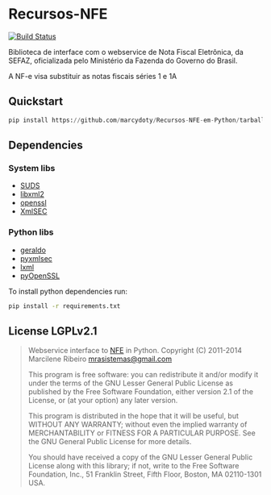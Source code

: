 Recursos-NFE
============

[![Build Status](https://travis-ci.org/marcwebbie/Recursos-NFE-em-Python.svg)](https://travis-ci.org/marcwebbie/Recursos-NFE-em-Python)

Biblioteca de interface com o webservice de Nota Fiscal Eletrônica,
da SEFAZ, oficializada pelo Ministério da Fazenda do Governo do
Brasil.

A NF-e visa substituir as notas fiscais séries 1 e 1A

Quickstart
----------

```python
pip install https://github.com/marcydoty/Recursos-NFE-em-Python/tarball/master
```

Dependencies
------------

### System libs

- [SUDS](https://fedorahosted.org/suds/)
- [libxml2](http://xmlsoft.org/)
- [openssl](https://www.openssl.org/)
- [XmlSEC](https://www.aleksey.com/xmlsec/)

### Python libs

- [geraldo](https://github.com/marinho/geraldo)
- [pyxmlsec](http://pyxmlsec.labs.libre-entreprise.org/)
- [lxml](http://lxml.de/)
- [pyOpenSSL](https://pypi.python.org/pypi/pyOpenSSL)

To install python dependencies run:

```bash
pip install -r requirements.txt
```

License LGPLv2.1
-------

> Webservice interface to [NFE](http://www.nfe.fazenda.gov.br) in Python.
> Copyright (C) 2011-2014  Marcilene Ribeiro <mrasistemas@gmail.com>
>
> This program is free software: you can redistribute it and/or modify
> it under the terms of the GNU Lesser General Public License as published by
> the Free Software Foundation, either version 2.1 of the License, or
> (at your option) any later version.
>
> This program is distributed in the hope that it will be useful,
> but WITHOUT ANY WARRANTY; without even the implied warranty of
> MERCHANTABILITY or FITNESS FOR A PARTICULAR PURPOSE.  See the
> GNU General Public License for more details.
>
> You should have received a copy of the GNU Lesser General Public
> License along with this library; if not, write to the Free Software
> Foundation, Inc., 51 Franklin Street, Fifth Floor, Boston, MA  02110-1301  USA.

